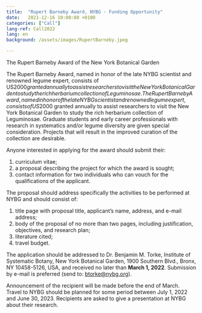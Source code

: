 ```yaml
---
title:  "Rupert Barneby Award, NYBG - Funding Opportunity"
date:   2021-12-16 10:00:00 +0100
categories: ["Call"]
lang-ref: Call2022
lang: en
background: /assets/images/RupertBarneby.jpeg

---
```


The Rupert Barneby Award of the New York Botanical Garden 

The Rupert Barneby Award, named in honor of the late NYBG scientist and renowned legume expert, consists of US$2000 granted annually to assist researchers to visit the New York Botanical Garden to study the rich herbarium collection of Leguminosae. The Rupert Barneby Award, named in honor of the late NYBG scientist and renowned legume expert, consists of US$2000 granted annually to assist researchers to visit the New York Botanical Garden to study the rich herbarium collection of Leguminosae. Graduate students and early career professionals with research in systematics and/or legume diversity are given special consideration. Projects that will result in the improved curation of the collection are desirable. 

Anyone interested in applying for the award should submit their: 
1) curriculum vitae; 
2) a proposal describing the project for which the award is sought; 
3) contact information for two individuals who can vouch for the qualifications of the applicant. 

The proposal should address specifically the activities to be performed at NYBG and should consist of:
1) title page with proposal title, applicant’s name, address, and e-mail address; 
2) body of the proposal of no more than two pages, including justification, objectives, and research plan; 
3) literature cited; 
4) travel budget. 

The application should be addressed to Dr. Benjamin M. Torke, Institute of Systematic Botany, New York Botanical Garden, 1900 Southern Blvd., Bronx, NY 10458-5126, USA, and received no later than **March 1, 2022**. Submission by e-mail is preferred (send to: btorke@nybg.org). 

Announcement of the recipient will be made before the end of March. Travel to NYBG should be planned for some period between July 1, 2022 and June 30, 2023. Recipients are asked to give a presentation at NYBG about their research.



